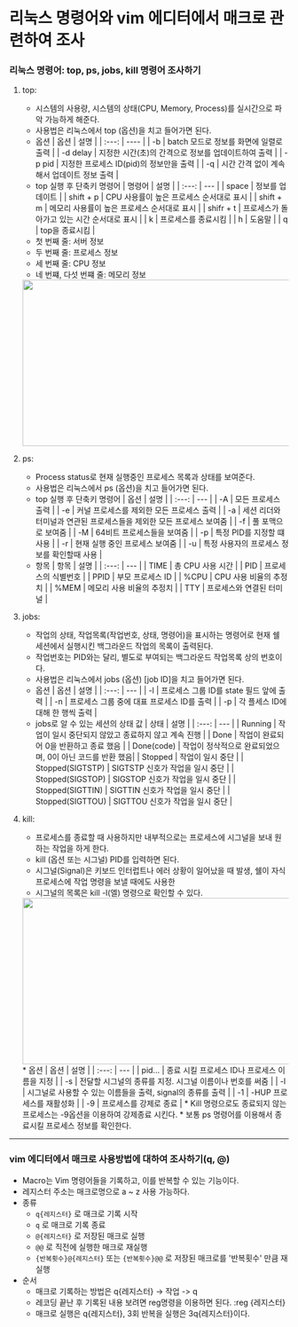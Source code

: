 #  리눅스 명령어와 vim 에디터에서 매크로 관련하여 조사


### 리눅스 명령어: top, ps, jobs, kill 명령어 조사하기

1) top:
   * 시스템의 사용량, 시스템의 상태(CPU, Memory, Process)를 실시간으로 파악 가능하게 해준다.
   * 사용법은 리눅스에서 top (옵션)을 치고 들어가면 된다.
   * 옵션
      | 옵션 | 설명 |
      | :---: | ---- |
      | -b | batch 모드로 정보를 화면에 일렬로 출력 |
      | -d delay | 지정한 시간(초)의 간격으로 정보를 업데이트하여 출력 |
      | -p pid | 지정한 프로세스 ID(pid)의 정보만을 출력 |
      | -q | 시간 간격 없이 계속해서 업데이트 정보 출력 |
   * top 실행 후 단축키 명령어
      | 명령어 | 설명 |
      | :---: | --- |
      | space | 정보를 업데이트 |
      | shift + p | CPU 사용률이 높은 프로세스 순서대로 표시 |
      | shift + m | 메모리 사용률이 높은 프로세스 순서대로 표시 |
      | shifr + t | 프로세스가 돌아가고 있는 시간 순서대로 표시 |
      | k | 프로세스를 종료시킴 |
      | h | 도움말 |
      | q | top을 종료시킴 |
    * 첫 번째 줄: 서버 정보
    * 두 번째 줄: 프로세스 정보
    * 세 번째 줄: CPU 정보
    * 네 번쨰, 다섯 번쨰 줄: 메모리 정보
    
    <img src="https://user-images.githubusercontent.com/106818132/171907650-d5252386-e47e-4911-b08b-b6cda69745c4.jpg" width="500" height="300">

   
2) ps:
   * Process status로 현재 실행중인 프로세스 목록과 상태를 보여준다. 
   * 사용법은 리눅스에서 ps (옵션)을 치고 들어가면 된다. 
   * top 실행 후 단축키 명령어
      | 옵션 | 설명 |
      | :---: | --- |
      | -A | 모든 프로세스 출력 |
      | -e | 커널 프로세스를 제외한 모든 프로세스 출력 |
      | -a | 세션 리더와 터미널과 연관된 프로세스들을 제외한 모든 프로세스 보여줌 |
      | -f | 풀 포맥으로 보여줌 |
      | -M | 64비트 프로세스들을 보여줌 |
      | -p | 특정 PID를 지정할 떄 사용 |
      | -r | 현재 실행 중인 프로세스 보여줌 |
      | -u | 특정 사용자의 프로세스 정보를 확인할때 사용 |
   * 항목
      | 항목 | 설명 |
      | :---: | --- |
      | TIME | 총 CPU 사용 시간 |
      | PID | 프로세스의 식별번호 |
      | PPID | 부모 프로세스 ID |
      | %CPU | CPU 사용 비율의 추정치 |
      | %MEM | 메모리 사용 비율의 추정치 |
      | TTY | 프로세스와 연결된 터미널 |
      
3) jobs:
   * 작업의 상태, 작업목록(작업번호, 상태, 명령어)을 표시하는 명령어로 현재 쉘 세션에서 실행시킨 백그라운드 작업의 목록이 출력된다.
   * 작업번호는 PID와는 달리, 별도로 부여되는 백그라운드 작업목록 상의 번호이다.
   * 사용법은 리눅스에서 jobs (옵션) [job ID]을 치고 들어가면 된다. 
   * 옵션
      | 옵션 | 설명 |
      | :---: | --- |
      | -l | 프로세스 그룹 ID를 state 필드 앞에 출력 |
      | -n | 프로세스 그룹 중에 대표 프로세스 ID를 출력 |
      | -p | 각 플세스 ID에 대해 한 행씩 출력 |
   * jobs로 알 수 있는 세션의 상태 값
      | 상태 | 설명 |
      | :---: | --- |
      | Running | 작업이 일시 중단되지 않았고 종료하지 않고 계속 진행 |
      | Done | 작업이 완료되어 0을 반환하고 종료 했음 |
      | Done(code) | 작업이 정삭적으로 완료되었으며, 0이 아닌 코드를 반환 했음|
      | Stopped | 작업이 일시 중단 |
      | Stopped(SIGTSTP) | SIGTSTP 신호가 작업을 일시 중단 |
      | Stopped(SIGSTOP) | SIGSTOP 신호가 작업을 일시 중단 |
      | Stopped(SIGTTIN) | SIGTTIN 신호가 작업을 일시 중단 |
      | Stopped(SIGTTOU) | SIGTTOU 신호가 작업을 일시 중단 |
      
4) kill:
   * 프로세스를 종료할 때 사용하지만 내부적으로는 프로세스에 시그널을 보내 원하는 작업을 하게 한다.
   * kill (옵션 또는 시그널) PID를 입력하면 된다. 
   * 시그널(Signal)은 키보드 인터럽트나 에러 상황이 일어났을 때 발생, 쉘이 자식 프로세스에 작업 명령을 보낼 때에도 사용한
   * 시그널의 목록은 kill -l(엘) 명령으로 확인할 수 있다.
   
   <img src="https://user-images.githubusercontent.com/106818132/172007867-690f5121-f13d-4279-aafe-2b24089aef90.png" width="500" height="300">
   * 옵션
      | 옵션 | 설명 |
      | :---: | --- |
      | pid... | 종료 시킬 프로세스 ID나 프로세스 이름을 지정 |
      | -s | 전달할 시그널의 종류를 지정. 시그널 이름이나 번호를 써줌 |
      | -l | 시그널로 사용할 수 있는 이름들을 출력, signal의 종류를 출력 |
      | -1 | -HUP 프로세스를 재활성화 |
      | -9 | 프로세스를 강제로 종료 |
   * Kill 명령으로도 종료되지 않는 프로세스는 -9옵션을 이용하여 강제종료 시킨다. 
   * 보통 ps 명령어를 이용해서 종료시킬 프로세스 정보를 확인한다.

---
### vim 에디터에서 매크로 사용방법에 대하여 조사하기(q, @)

* Macro는 Vim 명령어들을 기록하고, 이를 반복할 수 있는 기능이다.
* 레지스터 주소는 매크로명으로 a ~ z 사용 가능하다.
* 종류
  * `q{레지스터}` 로 매크로 기록 시작
  * `q` 로 매크로 기록 종료
  * `@{레지스터}` 로 저장된 매크로 실행
  * `@@` 로 직전에 실행한 매크로 재실행
  * `{반복횟수}@{레지스터}` 또는 `{반복횟수}@@` 로 저장된 매크로를 '반복횟수' 만큼 재실행
* 순서
  * 매크로 기록하는 방법은 q{레지스터} -> 작업 -> q
  * 레코딩 끝난 후 기록된 내용 보려면 reg명령을 이용하면 된다. :reg {레지스터}
  * 매크로 실행은 q{레지스터}, 3회 반복을 실행은 3q{레지스터}이다.
